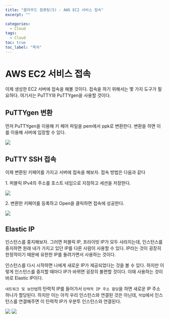 ```yaml
---
title: "클라우드 컴퓨팅(5) - AWS EC2 서비스 접속"
excerpt: ""

categories:
  - Cloud
tags:
  - Cloud
toc: true
toc_label: "목차"
---
```


# AWS EC2 서비스 접속

이제 생성한 EC2 서버에 접속을 해볼 것이다. 접속을 하기 위해서는 몇 가지 도구가 필요하다. 여기서는 PuTTY와 PuTTYgen을 사용할 것이다. 

## PuTTYgen 변환

먼저 PuTTYgen을 이용해 키 페어 파일을 pem에서 ppk로 변환한다. 변환을 하면 이를 이용해 서버에 입장할 수 있다.

<img src="https://drive.google.com/uc?export=view&id=1ou3z_-HEQWpbazFquOcY4FboI-TuX2PK">

## PuTTY SSH 접속

이제 변환된 키페어를 가지고 서버에 접속을 해보자. 접속 방법은 다음과 같다

1\. 퍼블릭 IPv4의 주소를 호스트 네임으로 지정하고 세션을 저장한다.

<img src="https://drive.google.com/uc?export=view&id=1oGNFqOC0nsTib9MNVQUBSPz9tBrEVWyz">

2\. 변환한 키페어를 등록하고 Open을 클릭하면 접속에 성공한다.

<img src="https://drive.google.com/uc?export=view&id=1oGNFqOC0nsTib9MNVQUBSPz9tBrEVWyz">

## Elastic IP

인스턴스를 중지해보자. 그러면 퍼블릭 IP, 프라이빗 IP가 모두 사라지는데, 인스턴스를 중지하면 원래 내가 가지고 있던 IP를 다른 사람이 사용할 수 있다. IP라는 것이 굉장히 한정적이기 때문에 유한한 IP를 돌려가면서 사용하는 것이다. 

인스턴스를 다시 시작하면 나에게 새로운 IP가 제공되었다는 것을 볼 수 있다. 하지만 이렇게 인스턴스를 중지할 때마다 IP가 바뀌면 굉장히 불편할 것이다. 이때 사용하는 것이 바로 Elastic IP이다. 

`네트워크 및 보안탭`의 탄력적 IP를 들어가서 `탄력적 IP 주소 할당`을 하면 새로운 IP 주소 하나가 할당된다. 하지만 이는 아직 우리 인스턴스와 연결된 것은 아닌데, `작업`에서 인스턴스를 연결해주면 이 탄력적 IP가 우분투 인스턴스와 연결된다. 

<img src="https://drive.google.com/uc?export=view&id=1lwbSGaJaNjxlkrt3CIppjKj9QRBiciJG">

<img src="https://drive.google.com/uc?export=view&id=12cafXH8rGB01CY25sGbvLLLWWriG7b4d">